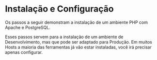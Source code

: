# Instalação e Configuração

Os passos a seguir demonstram a instalação de um ambiente PHP com Apache e PostgreSQL.

Esses passos servem para a instalação de um ambiente de Desenvolvimento, mas que
pode ser adaptado para Produção. Em muitos Hosts a maioria das ferramentas já vão
estar instaladas, você irá precisar apenas configurar.
